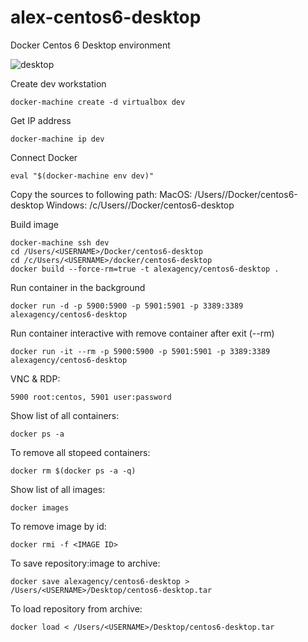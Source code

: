 alex-centos6-desktop
==========================

Docker Centos 6 Desktop environment

![desktop](https://cloud.githubusercontent.com/assets/1122708/10214427/d4911db2-6820-11e5-9b1b-93f3c59e9866.jpg)

Create dev workstation

```
docker-machine create -d virtualbox dev
```

Get IP address

```
docker-machine ip dev
```

Connect Docker

```
eval "$(docker-machine env dev)"
```

Copy the sources to following path:
MacOS: /Users/<USERNAME>/Docker/centos6-desktop 
Windows: /c/Users/<USERNAME>/Docker/centos6-desktop

Build image

```
docker-machine ssh dev
cd /Users/<USERNAME>/Docker/centos6-desktop
cd /c/Users/<USERNAME>/docker/centos6-desktop
docker build --force-rm=true -t alexagency/centos6-desktop .
```

Run container in the background

```
docker run -d -p 5900:5900 -p 5901:5901 -p 3389:3389 alexagency/centos6-desktop
```

Run container interactive with remove container after exit (--rm)

```
docker run -it --rm -p 5900:5900 -p 5901:5901 -p 3389:3389 alexagency/centos6-desktop
```

VNC & RDP:

```
5900 root:centos, 5901 user:password
```

Show list of all containers:

```
docker ps -a
```

To remove all stopeed containers:

```
docker rm $(docker ps -a -q)
```

Show list of all images:

```
docker images
```

To remove image by id:

```
docker rmi -f <IMAGE ID>
```

To save repository:image to archive:

```
docker save alexagency/centos6-desktop > /Users/<USERNAME>/Desktop/centos6-desktop.tar
```

To load repository from archive:

```
docker load < /Users/<USERNAME>/Desktop/centos6-desktop.tar
```
